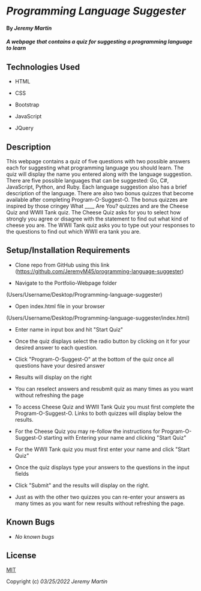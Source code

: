 
# _Programming Language Suggester_

  

#### By _**Jeremy Martin**_

  

#### _A webpage that contains a quiz for suggesting a programming language to learn_

  

## Technologies Used

* HTML

* CSS

* Bootstrap

* JavaScript

* JQuery

  

## Description

This webpage contains a quiz of five questions with two possible answers each for suggesting what programming language you should learn. The quiz will display the name you entered along with the language suggestion. There are five possible languages that can be suggested: Go, C#, JavaScript, Python, and Ruby. Each language suggestion also has a brief description of the language. There are also two bonus quizzes that become available after completing Program-O-Suggest-O. The bonus quizzes are inspired by those cringey What ____ Are You? quizzes and are the Cheese Quiz and WWII Tank quiz. The Cheese Quiz asks for you to select how strongly you agree or disagree with the statement to find out what kind of cheese you are. The WWII Tank quiz asks you to type out your responses to the questions to find out which WWII era tank you are. 

  

## Setup/Installation Requirements

* Clone repo from GitHub using this link (https://github.com/JeremyM45/programming-language-suggester)

* Navigate to the Portfolio-Webpage folder

(Users/Username/Desktop/Programming-language-suggester)

* Open index.html file in your browser

(Users/Username/Desktop/Programming-language-suggester/index.html)

* Enter name in input box and hit "Start Quiz"

* Once the quiz displays select the radio button by clicking on it for your desired answer to each question.

* Click "Program-O-Suggest-O" at the bottom of the quiz once all questions have your desired answer

* Results will display on the right

* You can reselect answers and resubmit quiz as many times as you want without refreshing the page
* To access Cheese Quiz and WWII Tank Quiz you must first complete the Program-O-Suggest-O. Links to both quizzes will display below the results.
* For the Cheese Quiz you may re-follow the instructions for Program-O-Suggest-O starting with Entering your name and clicking "Start Quiz"
* For the WWII Tank quiz you must first enter your name and click "Start Quiz"
* Once the quiz displays type your answers to the questions in the input fields
* Click "Submit" and the results will display on the right.
* Just as with the other two quizzes you can re-enter your answers as many times as you want for new results without refreshing the page.

  

## Known Bugs

*  _No known bugs_

  

## License

[MIT](https://opensource.org/licenses/MIT)

  

Copyright (c) _03/25/2022_  _Jeremy Martin_